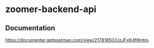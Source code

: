 # zoomer-backend-api

## Documentation

https://documenter.getpostman.com/view/21781850/UzJFxK4f#intro
